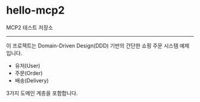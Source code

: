 # hello-mcp2
MCP2 테스트 저장소

---

이 프로젝트는 Domain-Driven Design(DDD) 기반의 간단한 쇼핑 주문 시스템 예제입니다.

- 유저(User)
- 주문(Order)
- 배송(Delivery)

3가지 도메인 계층을 포함합니다.
